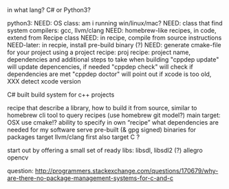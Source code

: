 in what lang? C# or Python3?


python3:
	NEED: OS class: am i running win/linux/mac?
	NEED: class that find system compilers: gcc, llvm/clang
	NEED: homebrew-like recipes, in code, extend from Recipe class
	NEED: in recipe, compile from source instructions
	NEED-later: in recpie, install pre-build binary (?)
	NEED: generate cmake-file for your project using a project recipe:
		proj recipe: project name, dependencies and additional steps to take when building
		"cppdep update" will update depencencies, if needed
		"cppdep check" will check if dependencies are met
		"cppdep doctor" will point out if xcode is too old, XXX detect xcode version



C# built build system for c++ projects

recipe that describe a library, how to build it from source, similar to homebrew
cli tool to query recipes (use homebrew git model?)
main target: OSX
use cmake!?
ability to specify in own “recipe” what dependencies are needed for my software
serve pre-built (& gpg signed) binaries for packages
target llvm/clang first
also target C ?

start out by offering a small set of ready libs:
libsdl, libsdl2 (?)
allegro
opencv


question: http://programmers.stackexchange.com/questions/170679/why-are-there-no-package-management-systems-for-c-and-c
